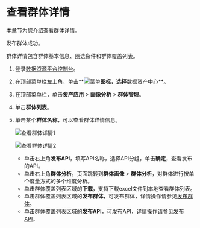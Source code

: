 # 查看群体详情

本章节为您介绍查看群体详情。

发布群体成功。

群体详情包含群体基本信息、圈选条件和群体覆盖列表。

1.  登录[数据资源平台控制台](https://dataq.console.aliyun.com)。

2.  在顶部菜单栏左上角，单击**![菜单](https://static-aliyun-doc.oss-accelerate.aliyuncs.com/assets/img/zh-CN/6504337061/p188771.png)**图标，选择**数据资产中心**。

3.  在顶部菜单栏，单击**资产应用** \> **画像分析** \> **群体管理**。

4.  单击**群体列表**。

5.  单击某个**群体名称**，可以查看群体详情信息。

    ![查看群体详情1](https://static-aliyun-doc.oss-accelerate.aliyuncs.com/assets/img/zh-CN/1917160161/p212124.png)

    ![查看群体详情2](https://static-aliyun-doc.oss-accelerate.aliyuncs.com/assets/img/zh-CN/0779100161/p208598.png)

    -   单击右上角**发布API**，填写API名称，选择API分组，单击**确定**，查看发布的API。
    -   单击右上角**群体分析**，页面跳转到**群体画像** \> **群体分析**，对群体进行按单个度量方式的多个维度分析。
    -   单击群体覆盖列表区域的**下载**，支持下载excel文件到本地查看群体列表。
    -   单击群体覆盖列表区域的**发布群体**，可发布群体，详情操作请参见[发布群体](/cn.zh-CN/用户指南/数据资产中心/画像分析/标签圈群/发布群体.md)。
    -   单击群体覆盖列表区域的**发布API**，可发布API，详情操作请参见[发布API](/cn.zh-CN/用户指南/数据资产中心/画像分析/标签圈群/发布API.md)。

